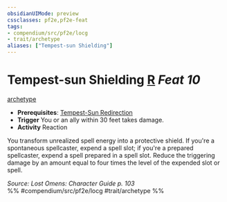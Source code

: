 ```yaml
---
obsidianUIMode: preview
cssclasses: pf2e,pf2e-feat
tags:
- compendium/src/pf2e/locg
- trait/archetype
aliases: ["Tempest-sun Shielding"]
---
```

# Tempest-sun Shielding  [R](rules/core-rulebook/chapter-9-playing-the-game.md#Actions "Reaction") *Feat 10*  
[archetype](rules/traits/archetype.md "Archetype Feat Trait")  

- **Prerequisites**: [Tempest-Sun Redirection](compendium/feats/tempest-sun-redirection-locg.md)
- **Trigger** You or an ally within 30 feet takes damage.
- **Activity** Reaction

You transform unrealized spell energy into a protective shield. If you're a spontaneous spellcaster, expend a spell slot; if you're a prepared spellcaster, expend a spell prepared in a spell slot. Reduce the triggering damage by an amount equal to four times the level of the expended slot or spell.

*Source: Lost Omens: Character Guide p. 103*  
%% #compendium/src/pf2e/locg #trait/archetype %%